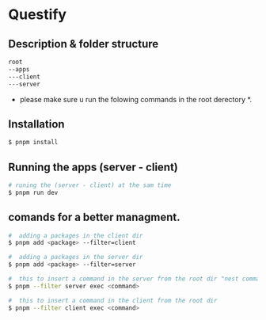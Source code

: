 # Questify

## Description & folder structure

```bash
root
--apps 
---client 
---server
``` 

* please make sure u run the folowing commands in the root derectory *.

## Installation 

```bash
$ pnpm install
```

## Running the apps (server - client)

```bash
# runing the (server - client) at the sam time  
$ pnpm run dev

```

## comands for a better managment. 

```bash
#  adding a packages in the client dir 
$ pnpm add <package> --filter=client 

#  adding a packages in the server dir 
$ pnpm add <package> --filter=server 

```

```bash
#  this to insert a command in the server from the root dir "nest commands for example .."
$ pnpm --filter server exec <command>

#  this to insert a command in the client from the root dir 
$ pnpm --filter client exec <command>

```
